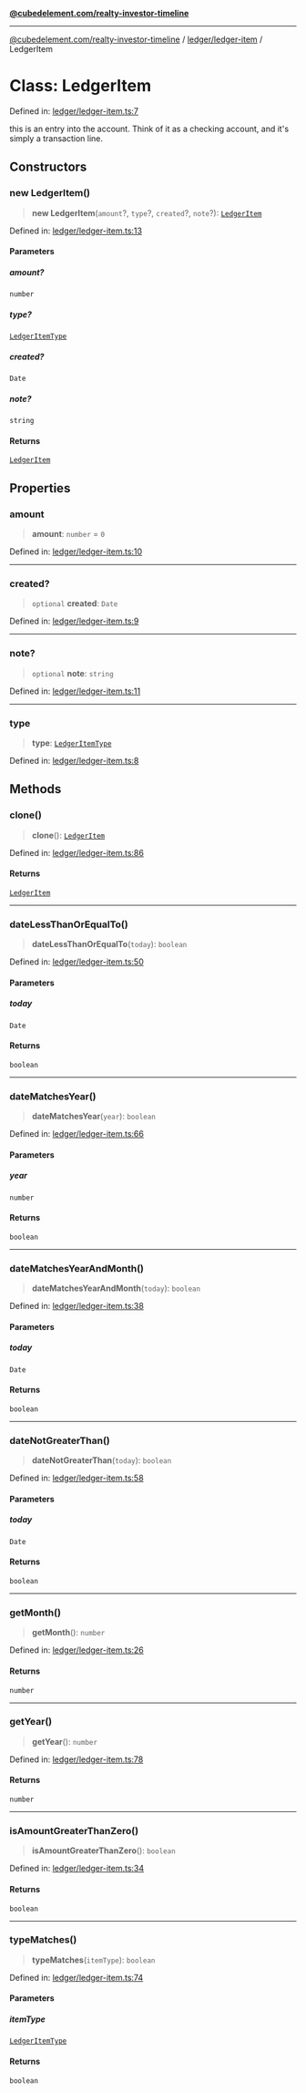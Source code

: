 [**@cubedelement.com/realty-investor-timeline**](../../../index.md)

---

[@cubedelement.com/realty-investor-timeline](../../../modules.md) / [ledger/ledger-item](../index.md) / LedgerItem

# Class: LedgerItem

Defined in: [ledger/ledger-item.ts:7](https://github.com/kvernon/realty-investor-timeline/blob/c7446a8a5576468ac5874a2dd8323180fa97a55b/src/ledger/ledger-item.ts#L7)

this is an entry into the account. Think of it as a checking account, and it's simply a transaction line.

## Constructors

### new LedgerItem()

> **new LedgerItem**(`amount`?, `type`?, `created`?, `note`?): [`LedgerItem`](LedgerItem.md)

Defined in: [ledger/ledger-item.ts:13](https://github.com/kvernon/realty-investor-timeline/blob/c7446a8a5576468ac5874a2dd8323180fa97a55b/src/ledger/ledger-item.ts#L13)

#### Parameters

##### amount?

`number`

##### type?

[`LedgerItemType`](../../ledger-item-type/enumerations/LedgerItemType.md)

##### created?

`Date`

##### note?

`string`

#### Returns

[`LedgerItem`](LedgerItem.md)

## Properties

### amount

> **amount**: `number` = `0`

Defined in: [ledger/ledger-item.ts:10](https://github.com/kvernon/realty-investor-timeline/blob/c7446a8a5576468ac5874a2dd8323180fa97a55b/src/ledger/ledger-item.ts#L10)

---

### created?

> `optional` **created**: `Date`

Defined in: [ledger/ledger-item.ts:9](https://github.com/kvernon/realty-investor-timeline/blob/c7446a8a5576468ac5874a2dd8323180fa97a55b/src/ledger/ledger-item.ts#L9)

---

### note?

> `optional` **note**: `string`

Defined in: [ledger/ledger-item.ts:11](https://github.com/kvernon/realty-investor-timeline/blob/c7446a8a5576468ac5874a2dd8323180fa97a55b/src/ledger/ledger-item.ts#L11)

---

### type

> **type**: [`LedgerItemType`](../../ledger-item-type/enumerations/LedgerItemType.md)

Defined in: [ledger/ledger-item.ts:8](https://github.com/kvernon/realty-investor-timeline/blob/c7446a8a5576468ac5874a2dd8323180fa97a55b/src/ledger/ledger-item.ts#L8)

## Methods

### clone()

> **clone**(): [`LedgerItem`](LedgerItem.md)

Defined in: [ledger/ledger-item.ts:86](https://github.com/kvernon/realty-investor-timeline/blob/c7446a8a5576468ac5874a2dd8323180fa97a55b/src/ledger/ledger-item.ts#L86)

#### Returns

[`LedgerItem`](LedgerItem.md)

---

### dateLessThanOrEqualTo()

> **dateLessThanOrEqualTo**(`today`): `boolean`

Defined in: [ledger/ledger-item.ts:50](https://github.com/kvernon/realty-investor-timeline/blob/c7446a8a5576468ac5874a2dd8323180fa97a55b/src/ledger/ledger-item.ts#L50)

#### Parameters

##### today

`Date`

#### Returns

`boolean`

---

### dateMatchesYear()

> **dateMatchesYear**(`year`): `boolean`

Defined in: [ledger/ledger-item.ts:66](https://github.com/kvernon/realty-investor-timeline/blob/c7446a8a5576468ac5874a2dd8323180fa97a55b/src/ledger/ledger-item.ts#L66)

#### Parameters

##### year

`number`

#### Returns

`boolean`

---

### dateMatchesYearAndMonth()

> **dateMatchesYearAndMonth**(`today`): `boolean`

Defined in: [ledger/ledger-item.ts:38](https://github.com/kvernon/realty-investor-timeline/blob/c7446a8a5576468ac5874a2dd8323180fa97a55b/src/ledger/ledger-item.ts#L38)

#### Parameters

##### today

`Date`

#### Returns

`boolean`

---

### dateNotGreaterThan()

> **dateNotGreaterThan**(`today`): `boolean`

Defined in: [ledger/ledger-item.ts:58](https://github.com/kvernon/realty-investor-timeline/blob/c7446a8a5576468ac5874a2dd8323180fa97a55b/src/ledger/ledger-item.ts#L58)

#### Parameters

##### today

`Date`

#### Returns

`boolean`

---

### getMonth()

> **getMonth**(): `number`

Defined in: [ledger/ledger-item.ts:26](https://github.com/kvernon/realty-investor-timeline/blob/c7446a8a5576468ac5874a2dd8323180fa97a55b/src/ledger/ledger-item.ts#L26)

#### Returns

`number`

---

### getYear()

> **getYear**(): `number`

Defined in: [ledger/ledger-item.ts:78](https://github.com/kvernon/realty-investor-timeline/blob/c7446a8a5576468ac5874a2dd8323180fa97a55b/src/ledger/ledger-item.ts#L78)

#### Returns

`number`

---

### isAmountGreaterThanZero()

> **isAmountGreaterThanZero**(): `boolean`

Defined in: [ledger/ledger-item.ts:34](https://github.com/kvernon/realty-investor-timeline/blob/c7446a8a5576468ac5874a2dd8323180fa97a55b/src/ledger/ledger-item.ts#L34)

#### Returns

`boolean`

---

### typeMatches()

> **typeMatches**(`itemType`): `boolean`

Defined in: [ledger/ledger-item.ts:74](https://github.com/kvernon/realty-investor-timeline/blob/c7446a8a5576468ac5874a2dd8323180fa97a55b/src/ledger/ledger-item.ts#L74)

#### Parameters

##### itemType

[`LedgerItemType`](../../ledger-item-type/enumerations/LedgerItemType.md)

#### Returns

`boolean`
